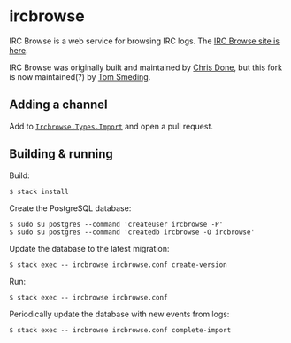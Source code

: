# ircbrowse

IRC Browse is a web service for browsing IRC logs. The
[IRC Browse site is here](https://ircbrowse.tomsmeding.com/).

IRC Browse was originally built and maintained by
[Chris Done](https://github.com/chrisdone), but this fork is now maintained(?)
by [Tom Smeding](https://github.com/tomsmeding).

## Adding a channel

Add to
[`Ircbrowse.Types.Import`](https://github.com/chrisdone/ircbrowse/edit/master/src/Ircbrowse/Types/Import.hs)
and open a pull request.

## Building & running

Build:

    $ stack install

Create the PostgreSQL database:

    $ sudo su postgres --command 'createuser ircbrowse -P'
    $ sudo su postgres --command 'createdb ircbrowse -O ircbrowse'

Update the database to the latest migration:

    $ stack exec -- ircbrowse ircbrowse.conf create-version

Run:

    $ stack exec -- ircbrowse ircbrowse.conf

Periodically update the database with new events from logs:

    $ stack exec -- ircbrowse ircbrowse.conf complete-import
